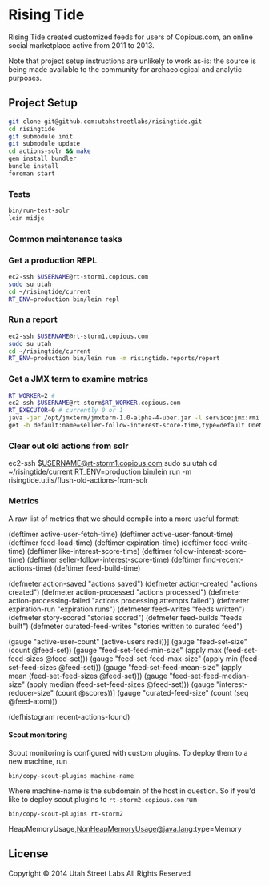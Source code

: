 # Rising Tide

Rising Tide created customized feeds for users of Copious.com, an
online social marketplace active from 2011 to 2013.

Note that project setup instructions are unlikely to work as-is: the
source is being made available to the community for archaeological and
analytic purposes.

## Project Setup

```bash
git clone git@github.com:utahstreetlabs/risingtide.git
cd risingtide
git submodule init
git submodule update
cd actions-solr && make
gem install bundler
bundle install
foreman start
```

### Tests

```bash
bin/run-test-solr
lein midje
```


### Common maintenance tasks

### Get a production REPL

```bash
ec2-ssh $USERNAME@rt-storm1.copious.com
sudo su utah
cd ~/risingtide/current
RT_ENV=production bin/lein repl
```

### Run a report

```bash
ec2-ssh $USERNAME@rt-storm1.copious.com
sudo su utah
cd ~/risingtide/current
RT_ENV=production bin/lein run -m risingtide.reports/report
```

### Get a JMX term to examine metrics

```bash
RT_WORKER=2 #
ec2-ssh $USERNAME@rt-storm$RT_WORKER.copious.com
RT_EXECUTOR=0 # currently 0 or 1
java -jar /opt/jmxterm/jmxterm-1.0-alpha-4-uber.jar -l service:jmx:rmi:///jndi/rmi://localhost:1670$RT_EXECUTOR/jmxrmi -n
get -b default:name=seller-follow-interest-score-time,type=default OneMinuteRate
```

### Clear out old actions from solr

ec2-ssh $USERNAME@rt-storm1.copious.com
sudo su utah
cd ~/risingtide/current
RT_ENV=production bin/lein run -m risingtide.utils/flush-old-actions-from-solr

### Metrics

A raw list of metrics that we should compile into a more useful format:

(deftimer active-user-fetch-time)
(deftimer active-user-fanout-time)
(deftimer feed-load-time)
(deftimer expiration-time)
(deftimer feed-write-time)
(deftimer like-interest-score-time)
(deftimer follow-interest-score-time)
(deftimer seller-follow-interest-score-time)
(deftimer find-recent-actions-time)
(deftimer feed-build-time)

(defmeter action-saved "actions saved")
(defmeter action-created "actions created")
(defmeter action-processed "actions processed")
(defmeter action-processing-failed "actions processing attempts failed")
(defmeter expiration-run "expiration runs")
(defmeter feed-writes "feeds written")
(defmeter story-scored "stories scored")
(defmeter feed-builds "feeds built")
(defmeter curated-feed-writes "stories written to curated feed")

(gauge "active-user-count" (active-users redii))]
(gauge "feed-set-size" (count @feed-set))
(gauge "feed-set-feed-min-size" (apply max (feed-set-feed-sizes @feed-set)))
(gauge "feed-set-feed-max-size" (apply min (feed-set-feed-sizes @feed-set)))
(gauge "feed-set-feed-mean-size" (apply mean (feed-set-feed-sizes @feed-set)))
(gauge "feed-set-feed-median-size" (apply median (feed-set-feed-sizes @feed-set)))
(gauge "interest-reducer-size" (count @scores))]
(gauge "curated-feed-size" (count (seq @feed-atom)))

(defhistogram recent-actions-found)

#### Scout monitoring

Scout monitoring is configured with custom plugins. To deploy them to a new machine, run

    bin/copy-scout-plugins machine-name

Where machine-name is the subdomain of the host in question. So if you'd like to deploy scout
plugins to `rt-storm2.copious.com` run

    bin/copy-scout-plugins rt-storm2

HeapMemoryUsage,NonHeapMemoryUsage@java.lang:type=Memory



## License

Copyright © 2014 Utah Street Labs
All Rights Reserved
